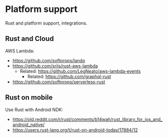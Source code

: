 # Platform support

Rust and platform support, integrations.

## Rust and Cloud
  
AWS Lambda:

- https://github.com/softprops/lando
- https://github.com/srijs/rust-aws-lambda
  - Related: https://github.com/LegNeato/aws-lambda-events
    - Related: https://github.com/graphql-rust
- https://github.com/softprops/serverless-rust

## Rust on mobile

Use Rust with Android NDK:

- https://old.reddit.com/r/rust/comments/b14wah/rust_library_for_ios_and_android_native/
- https://users.rust-lang.org/t/rust-on-android-today/17884/12
